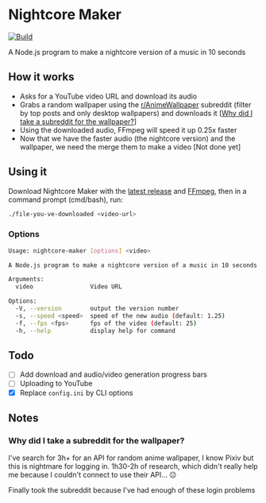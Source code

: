 # Nightcore Maker

[![Build](https://github.com/NetherMCtv/nightcore-maker/actions/workflows/build.yml/badge.svg)](https://github.com/NetherMCtv/nightcore-maker/actions/workflows/build.yml)

A Node.js program to make a nightcore version of a music in 10 seconds

## How it works

* Asks for a YouTube video URL and download its audio
* Grabs a random wallpaper using the [r/AnimeWallpaper](https://www.reddit.com/r/AnimeWallpaper) subreddit (filter by top posts and only desktop wallpapers) and downloads it [[Why did I take a subreddit for the wallpaper?](#why-did-i-take-a-subreddit-for-the-wallpaper)]
* Using the downloaded audio, FFmpeg will speed it up 0.25x faster
* Now that we have the faster audio (the nightcore version) and the wallpaper, we need the merge them to make a video [Not done yet]

## Using it

Download Nightcore Maker with the [latest release](https://github.com/NetherMCtv/nightcore-maker/releases/latest) and [FFmpeg](https://ffmpeg.org/download.html), then in a command prompt (cmd/bash), run:

```bash
./file-you-ve-downloaded <video-url>
```

### Options

```bash
Usage: nightcore-maker [options] <video>

A Node.js program to make a nightcore version of a music in 10 seconds 

Arguments:
  video                Video URL

Options:
  -V, --version        output the version number
  -s, --speed <speed>  speed of the new audio (default: 1.25)
  -f, --fps <fps>      fps of the video (default: 25)
  -h, --help           display help for command
```

## Todo

- [ ] Add download and audio/video generation progress bars
- [ ] Uploading to YouTube
- [x] Replace `config.ini` by CLI options 

## Notes

### Why did I take a subreddit for the wallpaper?

I've search for 3h+ for an API for random anime wallpaper, I know Pixiv but this is nightmare for logging in. 1h30-2h of research, which didn't really help me because I couldn't connect to use their API... 😐

Finally took the subreddit because I've had enough of these login problems
